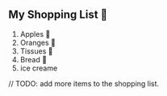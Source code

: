 ## My Shopping List 🛒

1. Apples 🍎
2. Oranges 🍊
3. Tissues 🚽
4. Bread 🍞
5. ice creame

// TODO: add more items to the shopping list.
